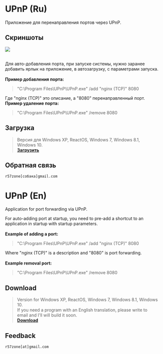# UPnP (Ru)
Приложение для перенаправления портов через UPnP.

## Скриншоты
![](https://cloud.githubusercontent.com/assets/9499881/21643151/28b7f9de-d2a0-11e6-911c-8b55c4a0b948.png)<br><br>

Для авто-добавления порта, при запуске системы, нужно заранее добавить ярлык на приложение, в автозагрузку, с параметрами запуска.<br>
<br>**Пример добавления порта:**
>"C:\Program Files\UPnP\UPnP.exe" /add "nginx (TCP)" 8080

Где "nginx (TCP)" это описание, а "8080" перенаправленный порт.
<br>**Пример удаление порта:**

>"C:\Program Files\UPnP\UPnP.exe" /remove 8080

## Загрузка
>Версия для Windows XP, ReactOS, Windows 7, Windows 8.1, Windows 10.<br>
**[Загрузить](https://github.com/r57zone/UPnP/releases)**

## Обратная связь
`r57zone[собака]gmail.com`

# UPnP (En)
Application for port forwarding via UPnP.<br>

For auto-adding port at startup, you need to pre-add a shortcut to an application in startup with startup parameters.<br>
<br>**Example of adding a port:**
>"C:\Program Files\UPnP\UPnP.exe" /add "nginx (TCP)" 8080

Where "nginx (TCP)" is a description and "8080" is port forwarding.<br>
<br>**Example removal port:**

>"C:\Program Files\UPnP\UPnP.exe" /remove 8080

## Download
>Version for Windows XP, ReactOS, Windows 7, Windows 8.1, Windows 10.<br>
>If you need a program with an English translation, please write to email and I'll will build it soon.<br>
**[Download](https://github.com/r57zone/UPnP/releases)**

## Feedback
`r57zone[at]gmail.com`